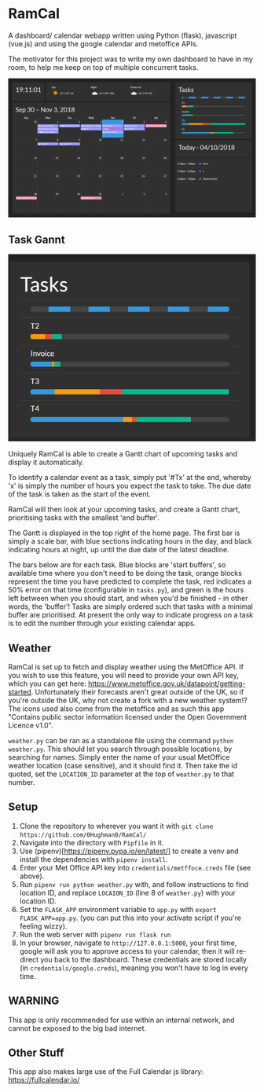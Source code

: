 # RamCal

A dashboard/ calendar webapp written using Python (flask), javascript (vue.js) and using the google calendar and metoffice APIs.

The motivator for this project was to write my own dashboard to have in my room, to help me keep on top of multiple
concurrent tasks.

![Overview](https://raw.githubusercontent.com/0Hughman0/RamCal/master/screenshots/screenshot.png "RamCal")

## Task Gannt

![Gantt](https://raw.githubusercontent.com/0Hughman0/RamCal/master/screenshots/gantt.png "Gantt")

Uniquely RamCal is able to create a Gantt chart of upcoming tasks and display it automatically.

To identify a calendar event as a task, simply put '#Tx' at the end, whereby 'x' is simply the number of hours you
expect the task to take. The due date of the task is taken as the start of the event.

RamCal will then look at your upcoming tasks, and create a Gantt chart, prioritising tasks with the smallest
'end buffer'.

The Gantt is displayed in the top right of the home page. The first bar is simply a scale bar, with blue sections
indicating hours in the day, and black indicating hours at night, up until the due date of the latest deadline.

The bars below are for each task. Blue blocks are 'start buffers', so available time where you don't need to be doing
the task, orange blocks represent the time you have predicted to complete the task, red indicates a 50% error on that
time (configurable in `tasks.py`), and green is the hours left between when you should start, and when you'd be
finished - in other words, the 'buffer'! Tasks are simply ordered such that tasks with a minimal buffer are prioritised.
At present the only way to indicate progress on a task is to edit the number through your existing calendar apps.

## Weather

RamCal is set up to fetch and display weather using the MetOffice API. If you wish to use this feature, you will need
to provide your own API key, which you can get here: https://www.metoffice.gov.uk/datapoint/getting-started.
Unfortunately their forecasts aren't great outside of the UK, so if you're outside the UK, why not create a fork with a
new weather system!? The icons used also come from the metoffice and as such this app "Contains public sector
information licensed under the Open Government Licence v1.0".

`weather.py` can be ran as a standalone file using the command `python weather.py`. This should let you search through
possible locations, by searching for names. Simply enter the name of your usual MetOffice weather location
(case sensitive), and it should find it. Then take the id quoted, set the `LOCATION_ID` parameter at the top of
`weather.py` to that number.

## Setup

1. Clone the repository to wherever you want it with `git clone https://github.com/0Hughman0/RamCal/`
2. Navigate into the directory with `Pipfile` in it.
2. Use (pipenv)[https://pipenv.pypa.io/en/latest/] to create a venv and install the dependencies with `pipenv install`.
4. Enter your Met Office API key into `credentials/metffoce.creds` file (see above).
5. Run `pipenv run python weather.py` with, and follow instructions to find location ID, and replace `LOCAION_ID` (line 8 of `weather.py`) with
your location ID.
6. Set the `FLASK_APP` environment variable to `app.py` with `export FLASK_APP=app.py`. (you can put this into your activate script if you're feeling wizzy).
7. Run the web server with `pipenv run flask run`
8. In your browser, navigate to `http://127.0.0.1:5000`, your first time, google will ask you to approve access to your
calendar, then it will re-direct you back to the dashboard. These credentials are stored locally (in
`credentials/google.creds`), meaning you won't have to log in every time.


## WARNING

This app is only recommended for use within an internal network, and cannot be exposed to the big bad internet.

## Other Stuff

This app also makes large use of the Full Calendar js library: https://fullcalendar.io/
